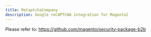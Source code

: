 ```yaml
---
title: ReCaptchaCompany
description: Google reCAPTCHA integration for Magento2
---
```


Please refer to: https://github.com/magento/security-package-b2b
